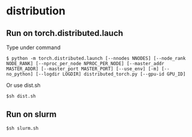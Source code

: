 # distribution

## Run on torch.distributed.lauch

Type under command

```
$ python -m torch.distributed.launch [--nnodes NNODES] [--node_rank NODE_RANK] [--nproc_per_node NPROC_PER_NODE] [--master_addr MASTER_ADDR] [--master_port MASTER_PORT] [--use_env] [-m] [--no_python] [--logdir LOGDIR] distributed_torch.py [--gpu-id GPU_ID]
```

Or use dist.sh

```
$sh dist.sh
```

## Run on slurm

```
$sh slurm.sh
```
